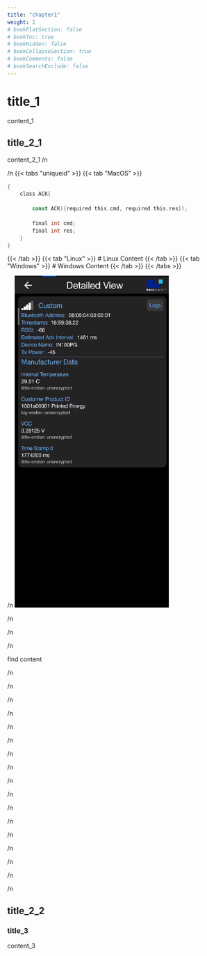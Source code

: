 ```yaml
---
title: "chapter1"
weight: 1
# bookFlatSection: false
# bookToc: true
# bookHidden: false
# bookCollapseSection: true
# bookComments: false
# bookSearchExclude: false
---
```

# title_1
content_1
## title_2_1
content_2_1
/n 

/n 
{{< tabs "uniqueid" >}}
{{< tab "MacOS" >}} 
```go {linenos=table,hl_lines=[8,"15-17"],linenostart=199}
{
    class ACK{ 

        const ACK({required this.cmd, required this.res});

        final int cmd;
        final int res;
    }
}
```

{{< /tab >}}
{{< tab "Linux" >}} # Linux Content {{< /tab >}}
{{< tab "Windows" >}} # Windows Content {{< /tab >}}
{{< /tabs >}}

/n 
![](/images/sample.png)

/n 

/n 

/n 

find content 

/n 

/n 

/n 

/n 

/n 

/n 

/n 

/n 

/n 

/n 

/n 

/n 

/n 

/n 


/n 

/n 

/n 

## title_2_2


### title_3
content_3